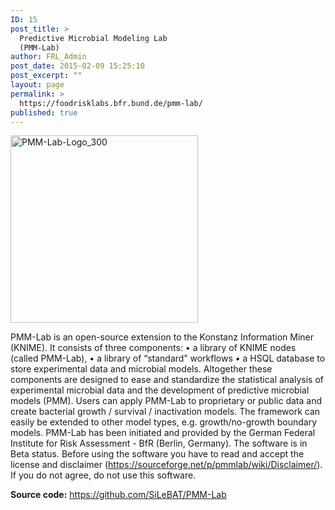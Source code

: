 ```yaml
---
ID: 15
post_title: >
  Predictive Microbial Modeling Lab
  (PMM-Lab)
author: FRL_Admin
post_date: 2015-02-09 15:25:10
post_excerpt: ""
layout: page
permalink: >
  https://foodrisklabs.bfr.bund.de/pmm-lab/
published: true
---
```

<img class="aligncenter size-full wp-image-1270" src="https://foodrisklabs.bfr.bund.de/wp-content/uploads/2015/02/PMM-Lab-Logo_3001.png" alt="PMM-Lab-Logo_300" width="300" height="300" />

PMM-Lab is an open-source extension to the Konstanz Information Miner (KNIME). It consists of three components:
• a library of KNIME nodes (called PMM-Lab),
• a library of “standard” workflows
• a HSQL database to store experimental data and microbial models.
Altogether these components are designed to ease and standardize the statistical analysis of experimental microbial data and the development of predictive microbial models (PMM). Users can apply PMM-Lab to proprietary or public data and create bacterial growth / survival / inactivation models. The framework can easily be extended to other model types, e.g. growth/no-growth boundary models. PMM-Lab has been initiated and provided by the German Federal Institute for Risk Assessment - BfR (Berlin, Germany). The software is in Beta status. Before using the software you have to read and accept the license and disclaimer (<a href="https://sourceforge.net/p/pmmlab/wiki/Disclaimer/">https://sourceforge.net/p/pmmlab/wiki/Disclaimer/</a>). If you do not agree, do not use this software.

<strong>Source code:</strong> <a href="https://github.com/SiLeBAT/PMM-Lab">https://github.com/SiLeBAT/PMM-Lab</a>